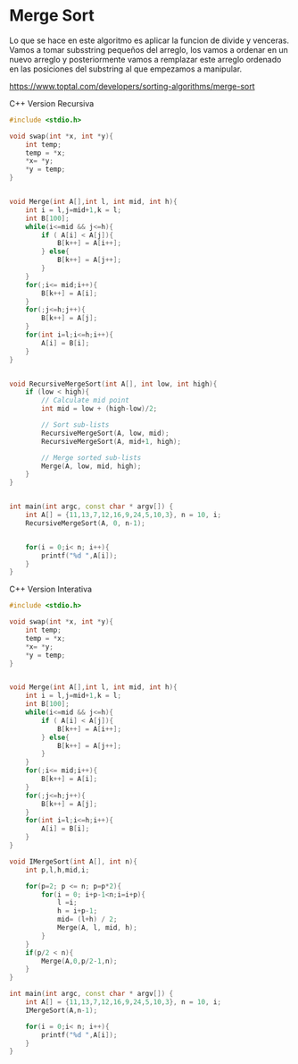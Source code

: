 # Merge Sort

Lo que se hace en este algoritmo es aplicar la funcion de divide y venceras. Vamos a tomar subsstring pequeños del arreglo, los vamos a ordenar en un nuevo arreglo y posteriormente vamos a remplazar este arreglo ordenado en las posiciones del substring al que empezamos a manipular.

https://www.toptal.com/developers/sorting-algorithms/merge-sort

C++ Version Recursiva

```c++
#include <stdio.h>

void swap(int *x, int *y){
    int temp;
    temp = *x;
    *x= *y;
    *y = temp;
}


void Merge(int A[],int l, int mid, int h){
    int i = l,j=mid+1,k = l;
    int B[100];
    while(i<=mid && j<=h){
        if ( A[i] < A[j]){
            B[k++] = A[i++];
        } else{
            B[k++] = A[j++];
        }
    }
    for(;i<= mid;i++){
        B[k++] = A[i];
    }
    for(;j<=h;j++){
        B[k++] = A[j];
    }
    for(int i=l;i<=h;i++){
        A[i] = B[i];
    }
}


void RecursiveMergeSort(int A[], int low, int high){
    if (low < high){
        // Calculate mid point
        int mid = low + (high-low)/2;

        // Sort sub-lists
        RecursiveMergeSort(A, low, mid);
        RecursiveMergeSort(A, mid+1, high);

        // Merge sorted sub-lists
        Merge(A, low, mid, high);
    }
}


int main(int argc, const char * argv[]) {
    int A[] = {11,13,7,12,16,9,24,5,10,3}, n = 10, i;
    RecursiveMergeSort(A, 0, n-1);


    for(i = 0;i< n; i++){
        printf("%d ",A[i]);
    }
}
```

C++ Version Interativa

```c++
#include <stdio.h>

void swap(int *x, int *y){
    int temp;
    temp = *x;
    *x= *y;
    *y = temp;
}


void Merge(int A[],int l, int mid, int h){
    int i = l,j=mid+1,k = l;
    int B[100];
    while(i<=mid && j<=h){
        if ( A[i] < A[j]){
            B[k++] = A[i++];
        } else{
            B[k++] = A[j++];
        }
    }
    for(;i<= mid;i++){
        B[k++] = A[i];
    }
    for(;j<=h;j++){
        B[k++] = A[j];
    }
    for(int i=l;i<=h;i++){
        A[i] = B[i];
    }
}

void IMergeSort(int A[], int n){
    int p,l,h,mid,i;

    for(p=2; p <= n; p=p*2){
        for(i = 0; i+p-1<n;i=i+p){
            l =i;
            h = i+p-1;
            mid= (l+h) / 2;
            Merge(A, l, mid, h);
        }
    }
    if(p/2 < n){
        Merge(A,0,p/2-1,n);
    }
}

int main(int argc, const char * argv[]) {
    int A[] = {11,13,7,12,16,9,24,5,10,3}, n = 10, i;
    IMergeSort(A,n-1);

    for(i = 0;i< n; i++){
        printf("%d ",A[i]);
    }
}

```
